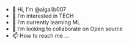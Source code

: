 - 👋 Hi, I’m @algalib007
- 👀 I’m interested in TECH
- 🌱 I’m currently learning ML
- 💞️ I’m looking to collaborate on Open source 
- 📫 How to reach me ...

<!---
algalib007/algalib007 is a ✨ special ✨ repository because its `README.md` (this file) appears on your GitHub profile.
You can click the Preview link to take a look at your changes.
--->
